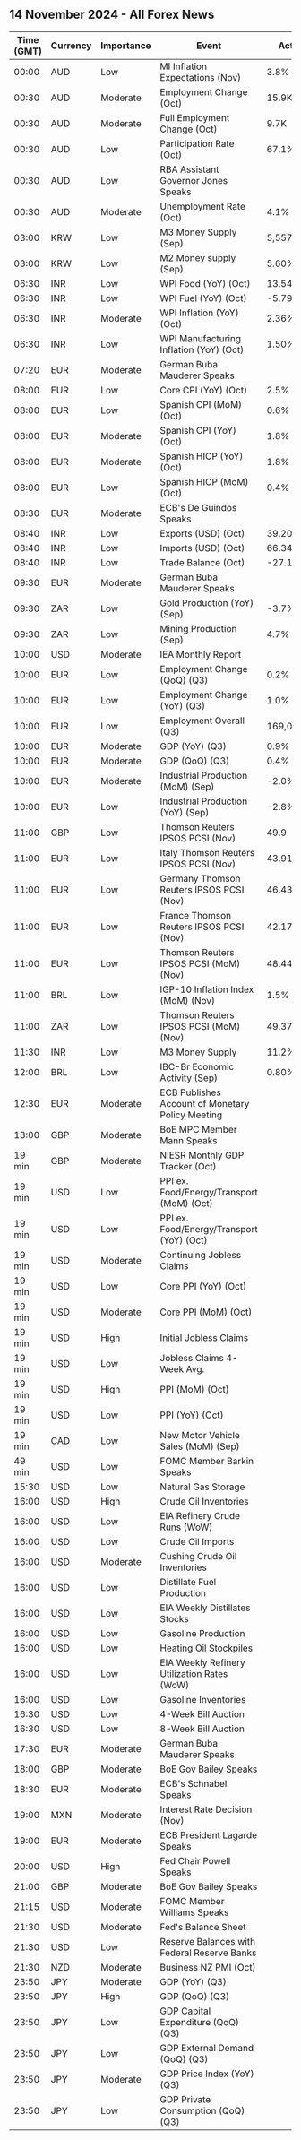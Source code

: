 ## 14 November 2024 - All Forex News

| Time (GMT) | Currency | Importance | Event | Actual | Forecast | Previous |
|------|----------|------------|-------|--------|----------|----------|
| 00:00 | AUD | Low | MI Inflation Expectations (Nov) | 3.8% |  | 4.0% |
| 00:30 | AUD | Moderate | Employment Change (Oct) | 15.9K | 25.2K | 61.3K |
| 00:30 | AUD | Moderate | Full Employment Change (Oct) | 9.7K |  | 48.8K |
| 00:30 | AUD | Low | Participation Rate (Oct) | 67.1% | 67.2% | 67.2% |
| 00:30 | AUD | Low | RBA Assistant Governor Jones Speaks |  |  |  |
| 00:30 | AUD | Moderate | Unemployment Rate (Oct) | 4.1% | 4.1% | 4.1% |
| 03:00 | KRW | Low | M3 Money Supply (Sep) | 5,557.5B |  | 5,515.1B |
| 03:00 | KRW | Low | M2 Money supply (Sep) | 5.60% |  | 5.30% |
| 06:30 | INR | Low | WPI Food (YoY) (Oct) | 13.54% |  | 11.53% |
| 06:30 | INR | Low | WPI Fuel (YoY) (Oct) | -5.79% |  | -4.05% |
| 06:30 | INR | Moderate | WPI Inflation (YoY) (Oct) | 2.36% | 2.20% | 1.84% |
| 06:30 | INR | Low | WPI Manufacturing Inflation (YoY) (Oct) | 1.50% |  | 1.00% |
| 07:20 | EUR | Moderate | German Buba Mauderer Speaks |  |  |  |
| 08:00 | EUR | Low | Core CPI (YoY) (Oct) | 2.5% | 2.5% | 2.4% |
| 08:00 | EUR | Low | Spanish CPI (MoM) (Oct) | 0.6% | 0.6% | -0.6% |
| 08:00 | EUR | Moderate | Spanish CPI (YoY) (Oct) | 1.8% | 1.8% | 1.5% |
| 08:00 | EUR | Moderate | Spanish HICP (YoY) (Oct) | 1.8% | 1.8% | 1.7% |
| 08:00 | EUR | Low | Spanish HICP (MoM) (Oct) | 0.4% | 0.4% | -0.1% |
| 08:30 | EUR | Moderate | ECB's De Guindos Speaks |  |  |  |
| 08:40 | INR | Low | Exports (USD) (Oct) | 39.20B |  | 34.58B |
| 08:40 | INR | Low | Imports (USD) (Oct) | 66.34B |  | 55.36B |
| 08:40 | INR | Low | Trade Balance (Oct) | -27.14B |  | -20.78B |
| 09:30 | EUR | Moderate | German Buba Mauderer Speaks |  |  |  |
| 09:30 | ZAR | Low | Gold Production (YoY) (Sep) | -3.7% |  | -4.6% |
| 09:30 | ZAR | Low | Mining Production (Sep) | 4.7% |  | 0.3% |
| 10:00 | USD | Moderate | IEA Monthly Report |  |  |  |
| 10:00 | EUR | Low | Employment Change (QoQ) (Q3) | 0.2% | 0.2% | 0.1% |
| 10:00 | EUR | Low | Employment Change (YoY) (Q3) | 1.0% | 0.8% | 0.9% |
| 10:00 | EUR | Low | Employment Overall (Q3) | 169,064.1K |  | 168,783.1K |
| 10:00 | EUR | Moderate | GDP (YoY) (Q3) | 0.9% | 0.9% | 0.9% |
| 10:00 | EUR | Moderate | GDP (QoQ) (Q3) | 0.4% | 0.4% | 0.4% |
| 10:00 | EUR | Moderate | Industrial Production (MoM) (Sep) | -2.0% | -1.3% | 1.5% |
| 10:00 | EUR | Low | Industrial Production (YoY) (Sep) | -2.8% | -2.0% | -0.1% |
| 11:00 | GBP | Low | Thomson Reuters IPSOS PCSI (Nov) | 49.9 |  | 50.7 |
| 11:00 | EUR | Low | Italy Thomson Reuters IPSOS PCSI (Nov) | 43.91 |  | 46.45 |
| 11:00 | EUR | Low | Germany Thomson Reuters IPSOS PCSI (Nov) | 46.43 |  | 49.09 |
| 11:00 | EUR | Low | France Thomson Reuters IPSOS PCSI (Nov) | 42.17 |  | 43.69 |
| 11:00 | EUR | Low | Thomson Reuters IPSOS PCSI (MoM) (Nov) | 48.44 |  | 49.53 |
| 11:00 | BRL | Low | IGP-10 Inflation Index (MoM) (Nov) | 1.5% |  | 1.3% |
| 11:00 | ZAR | Low | Thomson Reuters IPSOS PCSI (MoM) (Nov) | 49.37 |  | 51.45 |
| 11:30 | INR | Low | M3 Money Supply | 11.2% |  | 11.1% |
| 12:00 | BRL | Low | IBC-Br Economic Activity (Sep) | 0.80% | 0.50% | 0.20% |
| 12:30 | EUR | Moderate | ECB Publishes Account of Monetary Policy Meeting |  |  |  |
| 13:00 | GBP | Moderate | BoE MPC Member Mann Speaks |  |  |  |
| 19 min | GBP | Moderate | NIESR Monthly GDP Tracker (Oct) |  |  | 0.2% |
| 19 min | USD | Low | PPI ex. Food/Energy/Transport (MoM) (Oct) |  |  | 0.1% |
| 19 min | USD | Low | PPI ex. Food/Energy/Transport (YoY) (Oct) |  |  | 3.2% |
| 19 min | USD | Moderate | Continuing Jobless Claims |  | 1,880K | 1,892K |
| 19 min | USD | Low | Core PPI (YoY) (Oct) |  | 3.0% | 2.8% |
| 19 min | USD | Moderate | Core PPI (MoM) (Oct) |  | 0.3% | 0.2% |
| 19 min | USD | High | Initial Jobless Claims |  | 224K | 221K |
| 19 min | USD | Low | Jobless Claims 4-Week Avg. |  |  | 227.25K |
| 19 min | USD | High | PPI (MoM) (Oct) |  | 0.2% | 0.0% |
| 19 min | USD | Low | PPI (YoY) (Oct) |  | 2.3% | 1.8% |
| 19 min | CAD | Low | New Motor Vehicle Sales (MoM) (Sep) |  |  | 169.0K |
| 49 min | USD | Low | FOMC Member Barkin Speaks |  |  |  |
| 15:30 | USD | Low | Natural Gas Storage |  | 34B | 69B |
| 16:00 | USD | High | Crude Oil Inventories |  | 0.400M | 2.149M |
| 16:00 | USD | Low | EIA Refinery Crude Runs (WoW) |  |  | 0.281M |
| 16:00 | USD | Low | Crude Oil Imports |  |  | 1.676M |
| 16:00 | USD | Moderate | Cushing Crude Oil Inventories |  |  | 0.522M |
| 16:00 | USD | Low | Distillate Fuel Production |  |  | 0.233M |
| 16:00 | USD | Low | EIA Weekly Distillates Stocks |  | 1.000M | 2.947M |
| 16:00 | USD | Low | Gasoline Production |  |  | 0.013M |
| 16:00 | USD | Low | Heating Oil Stockpiles |  |  | 0.335M |
| 16:00 | USD | Low | EIA Weekly Refinery Utilization Rates (WoW) |  |  | 1.4% |
| 16:00 | USD | Low | Gasoline Inventories |  | 1.000M | 0.412M |
| 16:30 | USD | Low | 4-Week Bill Auction |  |  | 4.515% |
| 16:30 | USD | Low | 8-Week Bill Auction |  |  | 4.490% |
| 17:30 | EUR | Moderate | German Buba Mauderer Speaks |  |  |  |
| 18:00 | GBP | Moderate | BoE Gov Bailey Speaks |  |  |  |
| 18:30 | EUR | Moderate | ECB's Schnabel Speaks |  |  |  |
| 19:00 | MXN | Moderate | Interest Rate Decision (Nov) |  | 10.25% | 10.50% |
| 19:00 | EUR | Moderate | ECB President Lagarde Speaks |  |  |  |
| 20:00 | USD | High | Fed Chair Powell Speaks |  |  |  |
| 21:00 | GBP | Moderate | BoE Gov Bailey Speaks |  |  |  |
| 21:15 | USD | Moderate | FOMC Member Williams Speaks |  |  |  |
| 21:30 | USD | Moderate | Fed's Balance Sheet |  |  | 6,994B |
| 21:30 | USD | Low | Reserve Balances with Federal Reserve Banks |  |  | 3.256T |
| 21:30 | NZD | Moderate | Business NZ PMI (Oct) |  |  | 46.9 |
| 23:50 | JPY | Moderate | GDP (YoY) (Q3) |  |  | 2.9% |
| 23:50 | JPY | High | GDP (QoQ) (Q3) |  | 0.2% | 0.7% |
| 23:50 | JPY | Low | GDP Capital Expenditure (QoQ) (Q3) |  | -0.2% | 0.8% |
| 23:50 | JPY | Low | GDP External Demand (QoQ) (Q3) |  | 0.1% | -0.1% |
| 23:50 | JPY | Moderate | GDP Price Index (YoY) (Q3) |  | 2.8% | 3.1% |
| 23:50 | JPY | Low | GDP Private Consumption (QoQ) (Q3) |  | 0.2% | 0.9% |
